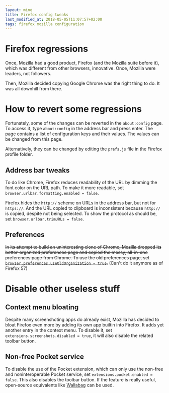 ```yaml
---
layout: mine
title: Firefox config tweaks
last_modified_at: 2018-05-05T11:07:57+02:00
tags: firefox mozilla configuration
---
```


# Firefox regressions

Once, Mozilla had a good product, Firefox (and the Mozilla suite before it), which was different from other browsers, innovative. Once, Mozilla were leaders, not followers.

Then, Mozilla decided copying Google Chrome was the right thing to do. It was all downhill from there.

# How to revert some regressions

Fortunately, some of the changes can be reverted in the `about:config` page. To access it, type `about:config` in the address bar and press enter. The page contains a list of configuration keys and their values. The values can be changed from this page.

Alternatively, they can be changed by editing the `prefs.js` file in the Firefox profile folder.

## Address bar tweaks

To do like Chrome, Firefox reduces readability of the URL by dimming the font color on the URL path. To make it more readable, set `browser.urlbar.formatting.enabled = false`.

Firefox hides the `http://` scheme on URLs in the address bar, but not for `https://`. And the URL copied to clipboard is inconsistent because `http://` is copied, despite not being selected. To show the protocol as should be, set `browser.urlbar.trimURLs = false`.

## Preferences

~~In its attempt to build an uninteresting clone of Chrome, Mozilla dropped its better-organized preferences page and copied the messy, all-in-one preferences page from Chrome. To use the old preferences page, set `browser.preferences.useOldOrganization = true`.~~ (Can't do it anymore as of Firefox 57)

# Disable other useless stuff

## Context menu bloating

Despite many screenshoting apps do already exist, Mozilla has decided to bloat Firefox even more by adding its own app builtin into Firefox. It adds yet another entry in the context menu. To disable it, set `extensions.screenshots.disabled = true`, it will also disable the related toolbar button.

## Non-free Pocket service

To disable the use of the Pocket extension, which can only use the non-free and noninteroperable Pocket service, set `extensions.pocket.enabled = false`. This also disables the toolbar button. If the feature is really useful, open-source equivalents like [Wallabag](https://www.wallabag.org/) can be used.
